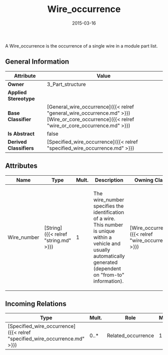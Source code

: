 ﻿---
title: Wire_occurrence
toc: false
type: specs
date: "2015-03-16"
draft: false
specification: KBL
version: 2.4
documentType: "Recommendation"
elementType: Class
classes:
  - Wire_occurrence
menu_name: kbl-2.4
---
<p>A Wire_occurrence is the occurrence of a single wire in a module part list.</p>

## General Information

| Attribute               | Value |
|-------------------------|-------|
| **Owner**               | 3_Part_structure |
| **Applied Stereotype**  |   |
| **Base Classifier**     | [General_wire_occurrence]({{< relref "general_wire_occurrence.md" >}})<br/> [Wire_or_core_occurrence]({{< relref "wire_or_core_occurrence.md" >}})<br/>  |
| **Is Abstract**         | false |
| **Derived Classifiers** | [Specified_wire_occurrence]({{< relref "specified_wire_occurrence.md" >}}) |

## Attributes
|  Name  |  Type  |  Mult.  |  Description  |  Owning Classifier  |
|--------|--------|---------|---------------|--------------|
|Wire_number | [String]({{< relref "string.md" >}}) | 1 | <p>The wire_number specifies the identification of a wire. This number is unique within a vehicle and usually automatically generated (dependent on "from-to" information).</p> | [Wire_occurrence]({{< relref "wire_occurrence.md" >}}) |

##  Incoming Relations
|    Type  |   Mult.  |   Role    |   Mult.   |   Description  |
|----------|----------|-----------|-----------|----------------|
| [Specified_wire_occurrence]({{< relref "specified_wire_occurrence.md" >}}) | 0..* | Related_occurrence | 1 |  |
